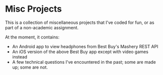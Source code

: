 Misc Projects
=============

This is a collection of miscellaneous projects that I've coded for fun, or as part of a non-academic assignment.

At the moment, it contains:

* An Android app to view headphones from Best Buy's Mashery REST API
* An iOS version of the above Best Buy app except with video games instead
* A few technical questions I've encountered in the past; some are made up; some are not.
